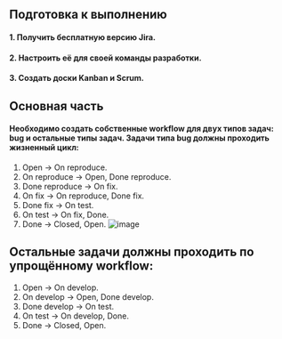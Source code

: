 ## Подготовка к выполнению
#### 1. Получить бесплатную версию Jira.
#### 2. Настроить её для своей команды разработки.
#### 3. Создать доски Kanban и Scrum.

## Основная часть
#### Необходимо создать собственные workflow для двух типов задач: bug и остальные типы задач. Задачи типа bug должны проходить жизненный цикл:
1. Open -> On reproduce.
2. On reproduce -> Open, Done reproduce.
3. Done reproduce -> On fix.
4. On fix -> On reproduce, Done fix.
5. Done fix -> On test.
6. On test -> On fix, Done.
7. Done -> Closed, Open.
![image](https://github.com/dikalov/devops-28/assets/126553776/329b40d8-6931-4ee2-a533-468e7a336b2a)
## Остальные задачи должны проходить по упрощённому workflow:
1. Open -> On develop.
2. On develop -> Open, Done develop.
3. Done develop -> On test.
4. On test -> On develop, Done.
5. Done -> Closed, Open.











